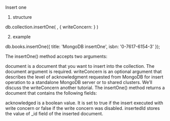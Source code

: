 Insert one

1) structure

db.collection.insertOne(
    <document>,
    { writeConcern: <document>}
)

2) example

db.books.insertOne({
    title: 'MongoDB insertOne',
    isbn: '0-7617-6154-3'
});


The insertOne() method accepts two arguments:

document is a document that you want to insert into the collection. The document argument is required.
writeConcern is an optional argument that describes the level of acknowledgment requested from MongoDB for insert operation to a standalone MongoDB server or to shared clusters. We’ll discuss the writeConcern another tutorial.
The insertOne() method returns a document that contains the following fields:

acknowledged is a boolean value. It is set to true if the insert executed with write concern or false if the write concern was disabled.
insertedId stores the value of _id field of the inserted document.
